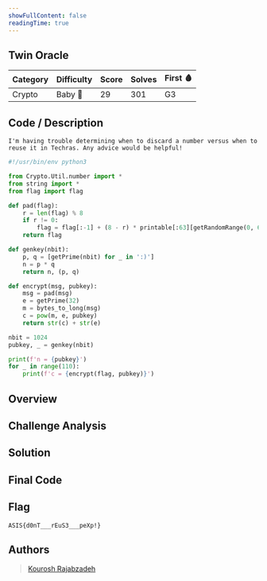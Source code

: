 ```yaml
---
showFullContent: false
readingTime: true
---
```


## Twin Oracle

|Category|Difficulty|Score|Solves|First 🩸|
|:-|:-|:-|:-|:-|
|Crypto|Baby 👶|29|301|G3|

## Code / Description

```
I'm having trouble determining when to discard a number versus when to reuse it in Techras. Any advice would be helpful!
```

```py
#!/usr/bin/env python3

from Crypto.Util.number import *
from string import *
from flag import flag

def pad(flag):
	r = len(flag) % 8
	if r != 0:
		flag = flag[:-1] + (8 - r) * printable[:63][getRandomRange(0, 62)].encode() + flag[-1:]
	return flag

def genkey(nbit):
	p, q = [getPrime(nbit) for _ in ':)']
	n = p * q
	return n, (p, q)

def encrypt(msg, pubkey):
	msg = pad(msg)
	e = getPrime(32)
	m = bytes_to_long(msg)
	c = pow(m, e, pubkey)
	return str(c) + str(e)

nbit = 1024
pubkey, _ = genkey(nbit)

print(f'n = {pubkey}')
for _ in range(110):
	print(f'c = {encrypt(flag, pubkey)}')
```


## Overview



## Challenge Analysis









## Solution




## Final Code




## Flag

```
ASIS{d0nT___rEuS3___peXp!}
```

## Authors

> [Kourosh Rajabzadeh](https://github.com/KooroshRZ)